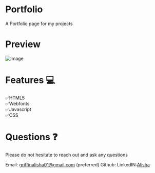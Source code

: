 # Portfolio
A Portfolio page for my projects

# Preview
![image](https://user-images.githubusercontent.com/111026797/207158045-a87f3435-84cb-42ab-b80a-9d1652f4863d.png)

# Features 💻
✅HTML5<br>
✅Webfonts<br>
✅Javascript<br>
✅CSS<br>

# Questions ❓
Please do not hesitate to reach out and ask any questions

Email: <a href="#">griffinalisha01@gmail.com</a> (preferred)
Github:
LinkedIN:<a href="https://www.linkedin.com/in/griffa/">Alisha</a>
